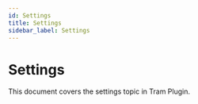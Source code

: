 ```yaml
---
id: Settings
title: Settings
sidebar_label: Settings
---
```


# Settings

This document covers the settings topic in Tram Plugin.